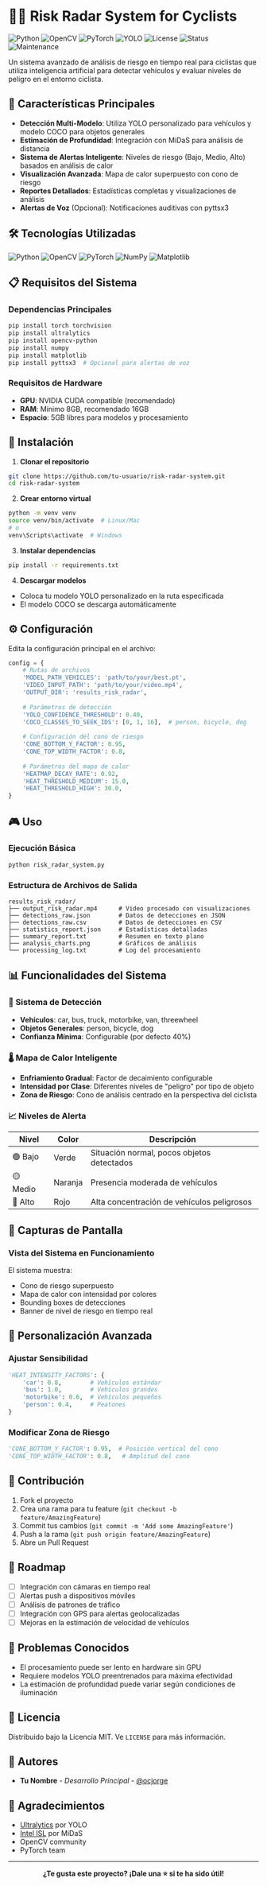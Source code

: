 # 🚴‍♂️ Risk Radar System for Cyclists

![Python](https://img.shields.io/badge/python-v3.8+-blue.svg)
![OpenCV](https://img.shields.io/badge/OpenCV-4.x-green.svg)
![PyTorch](https://img.shields.io/badge/PyTorch-Latest-red.svg)
![YOLO](https://img.shields.io/badge/YOLO-v8-yellow.svg)
![License](https://img.shields.io/badge/license-MIT-blue.svg)
![Status](https://img.shields.io/badge/status-Active-brightgreen.svg)
![Maintenance](https://img.shields.io/badge/Maintained%3F-yes-green.svg)

Un sistema avanzado de análisis de riesgo en tiempo real para ciclistas que utiliza inteligencia artificial para detectar vehículos y evaluar niveles de peligro en el entorno ciclista.

## 🎯 Características Principales

- **Detección Multi-Modelo**: Utiliza YOLO personalizado para vehículos y modelo COCO para objetos generales
- **Estimación de Profundidad**: Integración con MiDaS para análisis de distancia
- **Sistema de Alertas Inteligente**: Niveles de riesgo (Bajo, Medio, Alto) basados en análisis de calor
- **Visualización Avanzada**: Mapa de calor superpuesto con cono de riesgo
- **Reportes Detallados**: Estadísticas completas y visualizaciones de análisis
- **Alertas de Voz** (Opcional): Notificaciones auditivas con pyttsx3

## 🛠️ Tecnologías Utilizadas

![Python](https://img.shields.io/badge/Python-3776AB?style=for-the-badge&logo=python&logoColor=white)
![OpenCV](https://img.shields.io/badge/OpenCV-27338e?style=for-the-badge&logo=OpenCV&logoColor=white)
![PyTorch](https://img.shields.io/badge/PyTorch-EE4C2C?style=for-the-badge&logo=pytorch&logoColor=white)
![NumPy](https://img.shields.io/badge/numpy-013243?style=for-the-badge&logo=numpy&logoColor=white)
![Matplotlib](https://img.shields.io/badge/Matplotlib-11557c?style=for-the-badge&logo=python&logoColor=white)

## 📋 Requisitos del Sistema

### Dependencias Principales
```bash
pip install torch torchvision
pip install ultralytics
pip install opencv-python
pip install numpy
pip install matplotlib
pip install pyttsx3  # Opcional para alertas de voz
```

### Requisitos de Hardware
- **GPU**: NVIDIA CUDA compatible (recomendado)
- **RAM**: Mínimo 8GB, recomendado 16GB
- **Espacio**: 5GB libres para modelos y procesamiento

## 🚀 Instalación

1. **Clonar el repositorio**
```bash
git clone https://github.com/tu-usuario/risk-radar-system.git
cd risk-radar-system
```

2. **Crear entorno virtual**
```bash
python -m venv venv
source venv/bin/activate  # Linux/Mac
# o
venv\Scripts\activate  # Windows
```

3. **Instalar dependencias**
```bash
pip install -r requirements.txt
```

4. **Descargar modelos**
- Coloca tu modelo YOLO personalizado en la ruta especificada
- El modelo COCO se descarga automáticamente

## ⚙️ Configuración

Edita la configuración principal en el archivo:

```python
config = {
    # Rutas de archivos
    'MODEL_PATH_VEHICLES': 'path/to/your/best.pt',
    'VIDEO_INPUT_PATH': 'path/to/your/video.mp4',
    'OUTPUT_DIR': 'results_risk_radar',
    
    # Parámetros de detección
    'YOLO_CONFIDENCE_THRESHOLD': 0.40,
    'COCO_CLASSES_TO_SEEK_IDS': [0, 1, 16],  # person, bicycle, dog
    
    # Configuración del cono de riesgo
    'CONE_BOTTOM_Y_FACTOR': 0.95,
    'CONE_TOP_WIDTH_FACTOR': 0.8,
    
    # Parámetros del mapa de calor
    'HEATMAP_DECAY_RATE': 0.92,
    'HEAT_THRESHOLD_MEDIUM': 15.0,
    'HEAT_THRESHOLD_HIGH': 30.0,
}
```

## 🎮 Uso

### Ejecución Básica
```bash
python risk_radar_system.py
```

### Estructura de Archivos de Salida
```
results_risk_radar/
├── output_risk_radar.mp4      # Video procesado con visualizaciones
├── detections_raw.json        # Datos de detecciones en JSON
├── detections_raw.csv         # Datos de detecciones en CSV
├── statistics_report.json     # Estadísticas detalladas
├── summary_report.txt         # Resumen en texto plano
├── analysis_charts.png        # Gráficos de análisis
└── processing_log.txt         # Log del procesamiento
```

## 📊 Funcionalidades del Sistema

### 🎯 Sistema de Detección
- **Vehículos**: car, bus, truck, motorbike, van, threewheel
- **Objetos Generales**: person, bicycle, dog
- **Confianza Mínima**: Configurable (por defecto 40%)

### 🌡️ Mapa de Calor Inteligente
- **Enfriamiento Gradual**: Factor de decaimiento configurable
- **Intensidad por Clase**: Diferentes niveles de "peligro" por tipo de objeto
- **Zona de Riesgo**: Cono de análisis centrado en la perspectiva del ciclista

### 📈 Niveles de Alerta
| Nivel | Color | Descripción |
|-------|-------|-------------|
| 🟢 Bajo | Verde | Situación normal, pocos objetos detectados |
| 🟡 Medio | Naranja | Presencia moderada de vehículos |
| 🔴 Alto | Rojo | Alta concentración de vehículos peligrosos |

## 📸 Capturas de Pantalla

### Vista del Sistema en Funcionamiento
El sistema muestra:
- Cono de riesgo superpuesto
- Mapa de calor con intensidad por colores
- Bounding boxes de detecciones
- Banner de nivel de riesgo en tiempo real

## 🔧 Personalización Avanzada

### Ajustar Sensibilidad
```python
'HEAT_INTENSITY_FACTORS': {
    'car': 0.8,        # Vehículos estándar
    'bus': 1.0,        # Vehículos grandes
    'motorbike': 0.6,  # Vehículos pequeños
    'person': 0.4,     # Peatones
}
```

### Modificar Zona de Riesgo
```python
'CONE_BOTTOM_Y_FACTOR': 0.95,  # Posición vertical del cono
'CONE_TOP_WIDTH_FACTOR': 0.8,   # Amplitud del cono
```

## 🤝 Contribución

1. Fork el proyecto
2. Crea una rama para tu feature (`git checkout -b feature/AmazingFeature`)
3. Commit tus cambios (`git commit -m 'Add some AmazingFeature'`)
4. Push a la rama (`git push origin feature/AmazingFeature`)
5. Abre un Pull Request

## 📝 Roadmap

- [ ] Integración con cámaras en tiempo real
- [ ] Alertas push a dispositivos móviles
- [ ] Análisis de patrones de tráfico
- [ ] Integración con GPS para alertas geolocalizadas
- [ ] Mejoras en la estimación de velocidad de vehículos

## 🐛 Problemas Conocidos

- El procesamiento puede ser lento en hardware sin GPU
- Requiere modelos YOLO preentrenados para máxima efectividad
- La estimación de profundidad puede variar según condiciones de iluminación

## 📄 Licencia

Distribuido bajo la Licencia MIT. Ve `LICENSE` para más información.

## 👥 Autores

- **Tu Nombre** - *Desarrollo Principal* - [@ocjorge](https://github.com/ocjorge)

## 🙏 Agradecimientos

- [Ultralytics](https://github.com/ultralytics/ultralytics) por YOLO
- [Intel ISL](https://github.com/intel-isl/MiDaS) por MiDaS
- OpenCV community
- PyTorch team

---

<div align="center">

**¿Te gusta este proyecto? ¡Dale una ⭐ si te ha sido útil!**



</div>
